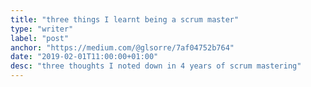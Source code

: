 ```yaml
---
title: "three things I learnt being a scrum master"
type: "writer"
label: "post"
anchor: "https://medium.com/@glsorre/7af04752b764"
date: "2019-02-01T11:00:00+01:00"
desc: "three thoughts I noted down in 4 years of scrum mastering"
---
```

